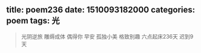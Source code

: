 title: poem236
date: 1510093182000
categories: poem
tags: 光
---
> 光阴逆旅
雕缛成体
偶得你
早安
孤独小美
格致别趣
六点起床236天 迟到9天